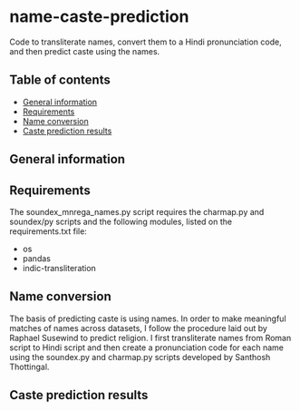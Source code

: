 # name-caste-prediction
Code to transliterate names, convert them to a Hindi pronunciation code, and then predict caste using the names.

## Table of contents
* [General information](#general-information)
* [Requirements](#requirements)
* [Name conversion](#name-conversion)
* [Caste prediction results](#caste-prediction-results)

## General information


## Requirements
The soundex_mnrega_names.py script requires the charmap.py and soundex/py scripts and the following modules, listed on the requirements.txt file:
* os
* pandas
* indic-transliteration

## Name conversion
The basis of predicting caste is using names. In order to make meaningful matches of names across datasets, I follow the procedure laid out by Raphael Susewind to predict religion. I first transliterate names from Roman script to Hindi script and then create a pronunciation code for each name using the soundex.py and charmap.py scripts developed by Santhosh Thottingal.


## Caste prediction results
